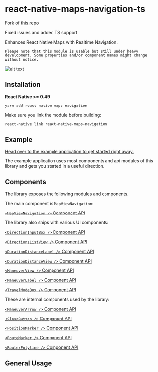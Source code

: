 # react-native-maps-navigation-ts

Fork of [this repo](https://github.com/flyandi/react-native-maps-navigation)

Fixed issues and added TS support

Enhances React Native Maps with Realtime Navigation.

`Please note that this module is usable but still under heavy development. Some properties and/or component names might change without notice.`

![alt text](https://github.com/flyandi/react-native-maps-navigation/raw/master/docs/preview.gif "react-native-maps-navigation")


## Installation

**React Native >= 0.49**

```bash
yarn add react-native-maps-navigation
```

Make sure you link the module before building:

```bash
react-native link react-native-maps-navigation
```

## Example

[Head over to the example application to get started right away.](https://github.com/flyandi/react-native-maps-navigation-example)

The example application uses most components and api modules of this library and gets you started in a useful direction.


## Components

The library exposes the following modules and components.

The main component is `MapViewNavigation`:

[`<MapViewNavigation />` Component API](docs/MapViewNavigation.md)


The library also ships with various UI components:

[`<DirectionInputBox />` Component API](docs/DirectionInputBox.md)

[`<DirectionsListView />` Component API](docs/DirectionsListView.md)

[`<DurationDistanceLabel />` Component API](docs/DurationDistanceLabel.md)

[`<DurationDistanceView />` Component API](docs/DurationDistanceView.md)

[`<ManeuverView />` Component API](docs/ManeuverView.md)

[`<ManeuverLabel />` Component API](docs/ManeuverLabel.md)

[`<TravelModeBox />` Component API](docs/TravelModeBox.md)

These are internal components used by the library:

[`<ManeuverArrow />` Component API](docs/ManeuverArrow.md)

[`<CloseButton />` Component API](docs/CloseButton.md)

[`<PositionMarker />` Component API](docs/PositionMarker.md)

[`<RouteMarker />` Component API](docs/RouteMarker.md)

[`<RouterPolyline />` Component API](docs/RouterPolyline.md)

## General Usage





